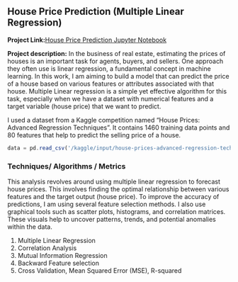 ## House Price Prediction (Multiple Linear Regression)

**Project Link:**<a href="https://github.com/dilruu89/Kaggle/blob/main/02-regression-analysis-house-pricing.ipynb" target="_blank">House Price Prediction Jupyter Notebook</a>

**Project description:** In the business of real estate, estimating the prices of houses is an important task for agents, buyers, and sellers. One approach they often use is linear regression, a fundamental concept in machine learning. In this work, I am aiming to build a model that can predict the price of a house based on various features or attributes associated with that house. Multiple Linear regression is a simple yet effective algorithm for this task, especially when we have a dataset with numerical features and a target variable (house price) that we want to predict.


I used a dataset from a Kaggle competition named “House Prices: Advanced Regression Techniques”. It contains 1460 training data points and 80 features that help to predict the selling price of a house. 

```javascript
data = pd.read_csv('/kaggle/input/house-prices-advanced-regression-techniques/train.csv')

```

### Techniques/ Algorithms / Metrics

This analysis revolves around using multiple linear regression to forecast house prices. This involves finding the optimal relationship between various features and the target output (house price). To improve the accuracy of predictions, I am using several feature selection methods. I also use graphical tools such as scatter plots, histograms, and correlation matrices. These visuals help to uncover patterns, trends, and potential anomalies within the data.

1. Multiple Linear Regression
2. Correlation Analysis
3. Mutual Information Regression
4. Backward Feature selection
5. Cross Validation, Mean Squared Error (MSE), R-squared 
